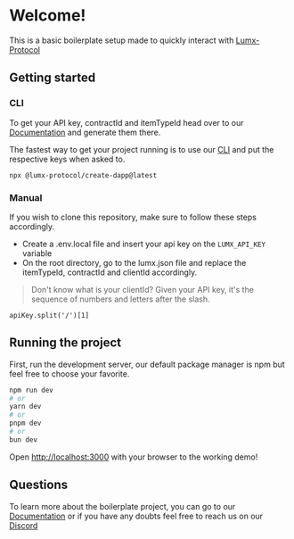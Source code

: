 # **Welcome!**

This is a basic boilerplate setup made to quickly interact with [Lumx-Protocol](https://docs.lumx.io/get-started/introduction)

## Getting started

### CLI

To get your API key, contractId and itemTypeId head over to our [Documentation](https://docs.lumx.io/get-started/introduction) and generate them there.

The fastest way to get your project running is to use our [CLI](https://github.com/Lumx-Protocol/cli) and put the respective keys when asked to.

```npx @lumx-protocol/create-dapp@latest ```


### Manual

If you wish to clone this repository, make sure to follow these steps accordingly.

- Create a .env.local file and insert your api key on the `LUMX_API_KEY` variable
- On the root directory, go to the lumx.json file and replace the itemTypeId, contractId and clientId accordingly.

> Don't know what is your clientId? Given your API key, it's the sequence of numbers and letters after the slash.

```apiKey.split('/')[1] ```

## Running the project

First, run the development server, our default package manager is npm but feel free to choose your favorite.

```bash
npm run dev
# or
yarn dev
# or
pnpm dev
# or
bun dev
```

Open [http://localhost:3000](http://localhost:3000) with your browser to the working demo!

## Questions

To learn more about the boilerplate project, you can go to our [Documentation](https://docs.lumx.io/get-started/introduction) or if you have any doubts feel free to reach us on our [Discord](https://discord.gg/sSGvyywSKS)
